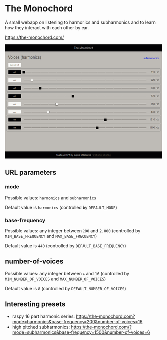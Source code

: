 # The Monochord

A small webapp on listening to harmonics and subharmonics and to learn how they interact with each other by ear.

https://the-monochord.com/

![preview of how the monochord looks in the browser](preview.jpg?raw=true 'preview of how the monochord looks in the browser')

## URL parameters

### mode

Possible values: `harmonics` and `subharmonics`

Default value is `harmonics` (controlled by `DEFAULT_MODE`)

### base-frequency

Possible values: any integer between `200` and `2.000` (controlled by `MIN_BASE_FREQUENCY` and `MAX_BASE_FREQUENCY`)

Default value is `440` (controlled by `DEFAULT_BASE_FREQUENCY`)

## number-of-voices

Possible values: any integer between `4` and `16` (controlled by `MIN_NUMBER_OF_VOICES` and `MAX_NUMBER_OF_VOICES`)

Default value is `8` (controlled by `DEFAULT_NUMBER_OF_VOICES`)

## Interesting presets

- raspy 16 part harmonic series: https://the-monochord.com?mode=harmonics&base-frequency=200&number-of-voices=16
- high pitched subharmonics: https://the-monochord.com/?mode=subharmonics&base-frequency=1500&number-of-voices=6
